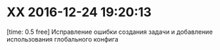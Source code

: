 
# XX 2016-12-24 19:20:13

[time: 0.5 free] Исправление ошибки создания задачи и добавление использования глобального конфига
